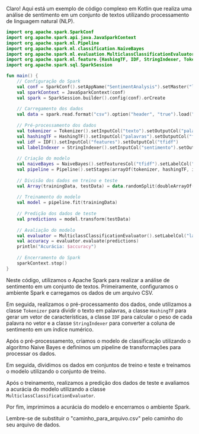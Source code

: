Claro! Aqui está um exemplo de código complexo em Kotlin que realiza uma análise de sentimento em um conjunto de textos utilizando processamento de linguagem natural (NLP).

```kotlin
import org.apache.spark.SparkConf
import org.apache.spark.api.java.JavaSparkContext
import org.apache.spark.ml.Pipeline
import org.apache.spark.ml.classification.NaiveBayes
import org.apache.spark.ml.evaluation.MulticlassClassificationEvaluator
import org.apache.spark.ml.feature.{HashingTF, IDF, StringIndexer, Tokenizer}
import org.apache.spark.sql.SparkSession

fun main() {
    // Configuração do Spark
    val conf = SparkConf().setAppName("SentimentAnalysis").setMaster("local")
    val sparkContext = JavaSparkContext(conf)
    val spark = SparkSession.builder().config(conf).orCreate
    
    // Carregamento dos dados
    val data = spark.read.format("csv").option("header", "true").load("caminho_para_arquivo.csv")
    
    // Pré-processamento dos dados
    val tokenizer = Tokenizer().setInputCol("texto").setOutputCol("palavras")
    val hashingTF = HashingTF().setInputCol("palavras").setOutputCol("features")
    val idf = IDF().setInputCol("features").setOutputCol("tfidf")
    val labelIndexer = StringIndexer().setInputCol("sentimento").setOutputCol("label").fit(data)
    
    // Criação do modelo
    val naiveBayes = NaiveBayes().setFeaturesCol("tfidf").setLabelCol("label")
    val pipeline = Pipeline().setStages(arrayOf(tokenizer, hashingTF, idf, labelIndexer, naiveBayes))
    
    // Divisão dos dados em treino e teste
    val Array(trainingData, testData) = data.randomSplit(doubleArrayOf(0.7, 0.3), seed = 1234)
    
    // Treinamento do modelo
    val model = pipeline.fit(trainingData)
    
    // Predição dos dados de teste
    val predictions = model.transform(testData)
    
    // Avaliação do modelo
    val evaluator = MulticlassClassificationEvaluator().setLabelCol("label").setPredictionCol("prediction")
    val accuracy = evaluator.evaluate(predictions)
    println("Acurácia: $accuracy")
    
    // Encerramento do Spark
    sparkContext.stop()
}
```

Neste código, utilizamos o Apache Spark para realizar a análise de sentimento em um conjunto de textos. Primeiramente, configuramos o ambiente Spark e carregamos os dados de um arquivo CSV.

Em seguida, realizamos o pré-processamento dos dados, onde utilizamos a classe `Tokenizer` para dividir o texto em palavras, a classe `HashingTF` para gerar um vetor de características, a classe `IDF` para calcular o peso de cada palavra no vetor e a classe `StringIndexer` para converter a coluna de sentimento em um índice numérico.

Após o pré-processamento, criamos o modelo de classificação utilizando o algoritmo Naive Bayes e definimos um pipeline de transformações para processar os dados.

Em seguida, dividimos os dados em conjuntos de treino e teste e treinamos o modelo utilizando o conjunto de treino.

Após o treinamento, realizamos a predição dos dados de teste e avaliamos a acurácia do modelo utilizando a classe `MulticlassClassificationEvaluator`.

Por fim, imprimimos a acurácia do modelo e encerramos o ambiente Spark.

Lembre-se de substituir o "caminho_para_arquivo.csv" pelo caminho do seu arquivo de dados.